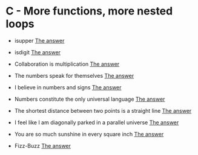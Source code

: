 # C - More functions, more nested loops

* isupper 
[The answer](https://github.com/FrensiM/holbertonschool-low_level_programming/blob/main/more_functions_nested_loops/0-isupper.c)

*  isdigit
[The answer](https://github.com/FrensiM/holbertonschool-low_level_programming/blob/main/more_functions_nested_loops/1-isdigit.c)

* Collaboration is multiplication
[The answer](https://github.com/FrensiM/holbertonschool-low_level_programming/blob/main/more_functions_nested_loops/2-mul.c)

* The numbers speak for themselves
[The answer](https://github.com/FrensiM/holbertonschool-low_level_programming/blob/main/more_functions_nested_loops/3-print_numbers.c)

* I believe in numbers and signs
[The answer](https://github.com/FrensiM/holbertonschool-low_level_programming/blob/main/more_functions_nested_loops/4-print_most_numbers.c)

*  Numbers constitute the only universal language
[The answer](https://github.com/FrensiM/holbertonschool-low_level_programming/blob/main/more_functions_nested_loops/5-more_numbers.c)

*  The shortest distance between two points is a straight line
[The answer](https://github.com/FrensiM/holbertonschool-low_level_programming/blob/main/more_functions_nested_loops/6-print_line.c)

* I feel like I am diagonally parked in a parallel universe
[The answer](https://github.com/FrensiM/holbertonschool-low_level_programming/blob/main/more_functions_nested_loops/7-print_diagonal.c)

* You are so much sunshine in every square inch
[The answer](https://github.com/FrensiM/holbertonschool-low_level_programming/blob/main/more_functions_nested_loops/8-print_square.c)

* Fizz-Buzz
[The answer](https://github.com/FrensiM/holbertonschool-low_level_programming/blob/main/more_functions_nested_loops/9-fizz_buzz.c)
